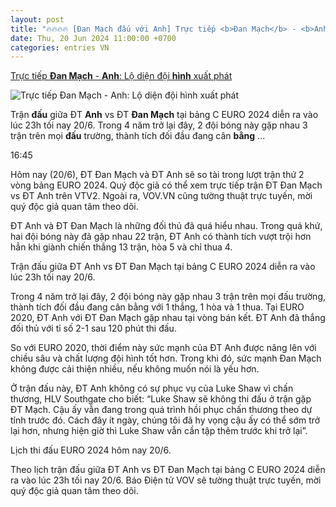 ```yaml
---
layout: post
title: "🔥🔥🔥🔥 [Đan Mạch đấu với Anh] Trực tiếp <b>Đan Mạch</b> - <b>Anh</b>: Lộ diện đội <b>hình</b> xuất phát"
date: Thu, 20 Jun 2024 11:00:00 +0700
categories: entries VN
---
```

[Trực tiếp <b>Đan Mạch</b> - <b>Anh</b>: Lộ diện đội <b>hình</b> xuất phát](https://vov.vn/the-thao/truc-tiep-dan-mach-anh-lo-dien-doi-hinh-xuat-phat-post1102800.vov)

![Trực tiếp <b>Đan Mạch</b> - <b>Anh</b>: Lộ diện đội <b>hình</b> xuất phát](https://vov-media.emitech.vn/sites/default/files/styles/og_image/public/2024-06/2024-06-20t162122z_2013003754_up1ek6k19fk6g_rtrmadp_3_soccer-euro-dnk-eng-report.jpg?v=1718904438)

Trận <b>đấu</b> giữa ĐT <b>Anh</b> vs ĐT <b>Đan Mạch</b> tại bảng C EURO 2024 diễn ra vào lúc 23h tối nay 20/6. Trong 4 năm trở lại đây, 2 đội bóng này gặp nhau 3 trận trên mọi <b>đấu</b> trường, thành tích đối đầu đang cân <b>bằng</b> ...

16:45

Hôm nay (20/6), ĐT Đan Mạch và ĐT Anh sẽ so tài trong lượt trận thứ 2 vòng bảng EURO 2024. Quý độc giả có thể xem trực tiếp trận ĐT Đan Mạch vs ĐT Anh trên VTV2. Ngoài ra, VOV.VN cũng tường thuật trực tuyến, mời quý độc giả quan tâm theo dõi.

ĐT Anh và ĐT Đan Mạch là những đối thủ đã quá hiểu nhau. Trong quá khứ, hai đội bóng này đã gặp nhau 22 trận, ĐT Anh có thành tích vượt trội hơn hẳn khi giành chiến thắng 13 trận, hòa 5 và chỉ thua 4.

Trận đấu giữa ĐT Anh vs ĐT Đan Mạch tại bảng C EURO 2024 diễn ra vào lúc 23h tối nay 20/6.

Trong 4 năm trở lại đây, 2 đội bóng này gặp nhau 3 trận trên mọi đấu trường, thành tích đối đầu đang cân bằng với 1 thắng, 1 hòa và 1 thua. Tại EURO 2020, ĐT Anh với ĐT Đan Mạch gặp nhau tại vòng bán kết. ĐT Anh đã thắng đối thủ với tỉ số 2-1 sau 120 phút thi đấu.

So với EURO 2020, thời điểm này sức mạnh của ĐT Anh được nâng lên với chiều sâu và chất lượng đội hình tốt hơn. Trong khi đó, sức mạnh Đan Mạch không được cải thiện nhiều, nếu không muốn nói là yếu hơn.

Ở trận đấu này, ĐT Anh không có sự phục vụ của Luke Shaw vì chấn thương, HLV Southgate cho biết: “Luke Shaw sẽ không thi đấu ở trận gặp ĐT Mạch. Cậu ấy vẫn đang trong quá trình hồi phục chấn thương theo dự tính trước đó. Cách đây ít ngày, chúng tôi đã hy vọng cậu ấy có thể sớm trở lại hơn, nhưng hiện giờ thì Luke Shaw vẫn cần tập thêm trước khi trở lại”.

Lịch thi đấu EURO 2024 hôm nay 20/6.

Theo lịch trận đấu giữa ĐT Anh vs ĐT Đan Mạch tại bảng C EURO 2024 diễn ra vào lúc 23h tối nay 20/6. Báo Điện tử VOV sẽ tường thuật trực tuyến, mời quý độc giả quan tâm theo dõi.

